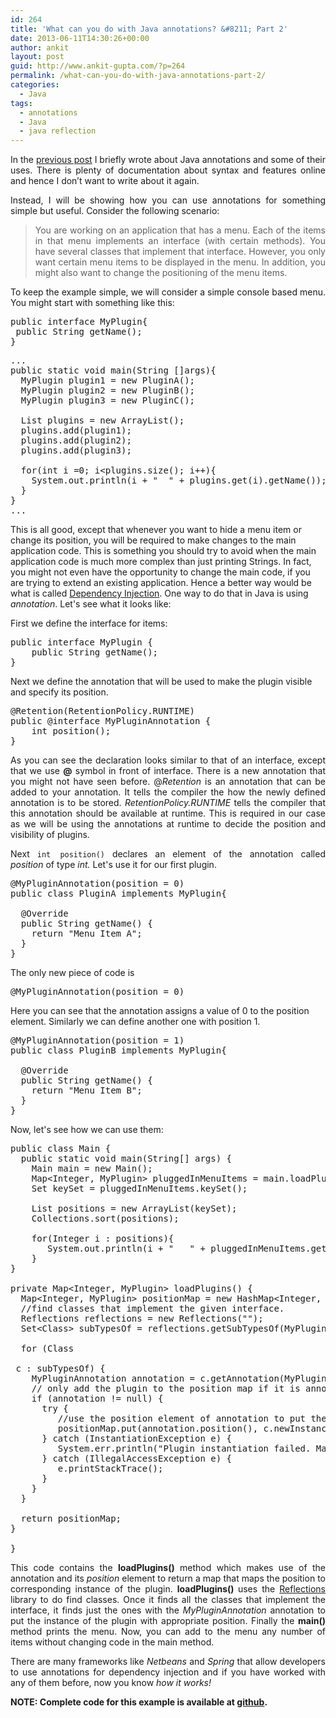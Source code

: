 ```yaml
---
id: 264
title: 'What can you do with Java annotations? &#8211; Part 2'
date: 2013-06-11T14:30:26+00:00
author: ankit
layout: post
guid: http://www.ankit-gupta.com/?p=264
permalink: /what-can-you-do-with-java-annotations-part-2/
categories:
  - Java
tags:
  - annotations
  - Java
  - java reflection
---
```

<p style="text-align: justify;">
  In the <a title="What can you do with Java annotations? – Part 1" href="http://www.ankit-gupta.com/what-can-you-do-with-java-annotations-part-1/">previous post</a> I briefly wrote about Java annotations and some of their uses. There is plenty of documentation about syntax and features online and hence I don&#8217;t want to write about it again.
</p>

<!--more-->

<p style="text-align: justify;">
  Instead, I will be showing how you can use annotations for something simple but useful. Consider the following scenario:
</p>

> <p style="text-align: justify;">
>   You are working on an application that has a menu. Each of the items in that menu implements an interface (with certain methods). You have several classes that implement that interface. However, you only want certain menu items to be displayed in the menu. In addition, you might also want to change the positioning of the menu items.
> </p>

<p style="text-align: justify;">
  To keep the example simple, we will consider a simple console based menu. You might start with something like this:
</p>

<pre lang="java">public interface MyPlugin{
 public String getName();
}</pre>

<pre lang="java">...
public static void main(String []args){
  MyPlugin plugin1 = new PluginA();
  MyPlugin plugin2 = new PluginB();
  MyPlugin plugin3 = new PluginC();

  List plugins = new ArrayList();
  plugins.add(plugin1);
  plugins.add(plugin2);
  plugins.add(plugin3);

  for(int i =0; i&lt;plugins.size(); i++){
    System.out.println(i + "  " + plugins.get(i).getName());
  }
}
...</pre>

This is all good, except that whenever you want to hide a menu item or change its position, you will be required to make changes to the main application code. This is something you should try to avoid when the main application code is much more complex than just printing Strings. In fact, you might not even have the opportunity to change the main code, if you are trying to extend an existing application. Hence a better way would be what is called [Dependency Injection](http://en.wikipedia.org/wiki/Dependency_injection). One way to do that in Java is using _annotation_. Let's see what it looks like:

First we define the interface for items:

<pre lang="java">public interface MyPlugin {
	public String getName();
}</pre>

Next we define the annotation that will be used to make the plugin visible and specify its position.

<pre lang="java">@Retention(RetentionPolicy.RUNTIME)
public @interface MyPluginAnnotation {
	int position();
}</pre>

<p style="text-align: justify;">
  As you can see the declaration looks similar to that of an interface, except that we use <strong>@</strong> symbol in front of interface. There is a new annotation that you might not have seen before. @<em>Retention </em>is an annotation that can be added to your annotation. It tells the compiler the how the newly defined annotation is to be stored. <em>RetentionPolicy.RUNTIME </em>tells the compiler that this annotation should be available at runtime. This is required in our case as we will be using the annotations at runtime to decide the position and visibility of plugins.
</p>

<p style="text-align: justify;">
  Next <code>int position()</code> declares an element of the annotation called <em>position </em>of type <em>int. </em>Let's use it for our first plugin.
</p>

<pre lang="java">@MyPluginAnnotation(position = 0)
public class PluginA implements MyPlugin{

  @Override
  public String getName() {
    return "Menu Item A";
  }
}
</pre>

The only new piece of code is

<pre lang="java">@MyPluginAnnotation(position = 0)</pre>

Here you can see that the annotation assigns a value of 0 to the position element. Similarly we can define another one with position 1.

<pre lang="java">@MyPluginAnnotation(position = 1)
public class PluginB implements MyPlugin{

  @Override
  public String getName() {
    return "Menu Item B";
  }
}</pre>

Now, let's see how we can use them:

<pre lang="java">public class Main {
  public static void main(String[] args) {
    Main main = new Main();
    Map&lt;Integer, MyPlugin> pluggedInMenuItems = main.loadPlugins();
    Set keySet = pluggedInMenuItems.keySet();

    List positions = new ArrayList(keySet);
    Collections.sort(positions);

    for(Integer i : positions){
       System.out.println(i + "   " + pluggedInMenuItems.get(i).getName());
    }
}

private Map&lt;Integer, MyPlugin> loadPlugins() {
  Map&lt;Integer, MyPlugin> positionMap = new HashMap&lt;Integer, MyPlugin>();
  //find classes that implement the given interface.
  Reflections reflections = new Reflections("");
  Set&lt;Class<? extends MyPlugin>> subTypesOf = reflections.getSubTypesOf(MyPlugin.class);

  for (Class

<? extends MyPlugin> c : subTypesOf) {
    MyPluginAnnotation annotation = c.getAnnotation(MyPluginAnnotation.class);
    // only add the plugin to the position map if it is annotated
    if (annotation != null) {
      try {
         //use the position element of annotation to put the plugin instance at the right position.
         positionMap.put(annotation.position(), c.newInstance());
      } catch (InstantiationException e) {
         System.err.println("Plugin instantiation failed. Make sure that the plugin has a contructor without any arguments.");
      } catch (IllegalAccessException e) {
         e.printStackTrace();
      }
    }
  }

  return positionMap;
}

}</pre>

<p style="text-align: justify;">
  This code contains the <strong>loadPlugins()</strong> method which makes use of the annotation and its <em>position</em> element to return a map that maps the position to corresponding instance of the plugin. <strong>loadPlugins() </strong>uses the <a href="https://code.google.com/p/reflections/">Reflections</a> library to do find classes. Once it finds all the classes that implement the interface, it finds just the ones with the <em>MyPluginAnnotation </em>annotation to put the instance of the plugin with appropriate position. Finally the <strong>main()</strong> method prints the menu. Now, you can add to the menu any number of items without changing code in the main method.
</p>

<p style="text-align: justify;">
  There are many frameworks like <em>Netbeans</em> and <em>Spring</em> that allow developers to use annotations for dependency injection and if you have worked with any of them before, now you know <em>how it works!</em>
</p>

<p style="text-align: justify;">
  <strong>NOTE: Complete code for this example is available at <a href="https://github.com/gupta-ankit/JavaAnnotationExample">github</a>.</strong>
</p>
